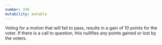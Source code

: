 ```yaml
---
number: 339
mutability: mutable
---
```


Voting for a motion that will fail to pass, results in a gain of 10 points for the voter. If there is a call to question, this nullifies any points gained or lost by the voters.
